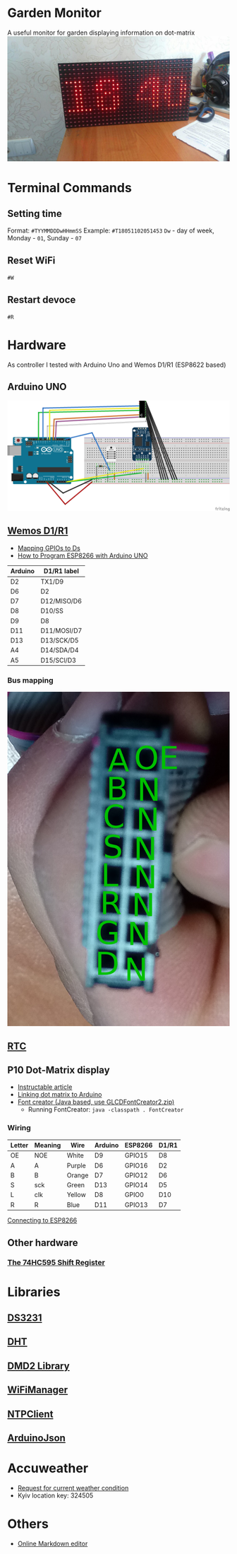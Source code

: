﻿
# Garden Monitor
A useful monitor for garden displaying information on dot-matrix
![enter image description here](images/dmd.jpg)
# Terminal Commands
## Setting time
Format: `#TYYMMDDDwHHmmSS`
Example: `#T18051102051453`
`Dw` - day of week, Monday - `01`, Sunday - `07`
## Reset WiFi
`#W`
## Restart devoce
`#R`
# Hardware
As controller I tested with Arduino Uno and Wemos D1/R1 (ESP8622 based)
## Arduino UNO
![enter image description here](images/wiring.png)
## [Wemos D1/R1](https://wiki.wemos.cc/products:d1:d1)
 * [Mapping GPIOs to Ds](https://jardikblog.wordpress.com/2016/11/02/wemos-d1-r1-vs-wemos-d1-r2/)
 * [How to Program ESP8266 with Arduino UNO](https://www.hackster.io/harshmangukiya/how-to-program-esp8266-with-arduino-uno-efb05f)

|Arduino|D1/R1 label|
|--|--|
|D2|TX1/D9|
|D6|D2|
|D7|D12/MISO/D6|
|D8|D10/SS|
|D9|D8|
|D11|D11/MOSI/D7|
|D13|D13/SCK/D5|
|A4|D14/SDA/D4|
|A5|D15/SCl/D3|

### Bus mapping

![Bus mapping](images/DisplayBus.png)

## [RTC](https://www.makeuseof.com/tag/how-and-why-to-add-a-real-time-clock-to-arduino/)
## P10 Dot-Matrix display
 * [Instructable article](http://www.instructables.com/id/Display-Text-at-P10-LED-Display-Using-Arduino/)
* [Linking dot matrix to Arduino](https://maker.pro/projects/arduino/arduino-led-matrix-controlled-android-app-greenpaks-i2c)
*  [Font creator (Java based, use GLCDFontCreator2.zip)](https://code.google.com/archive/p/glcd-arduino/downloads)
	 * Running FontCreator:  `java -classpath . FontCreator`
### Wiring
|Letter|Meaning|Wire|Arduino|ESP8266|D1/R1|
|--|--|--|--|--|--|
|OE|NOE|White|D9|GPIO15|D8|
|A|A|Purple|D6|GPIO16|D2|
|B|B|Orange|D7|GPIO12|D6|
|S|sck|Green|D13|GPIO14|D5|
|L|clk|Yellow|D8|GPIO0|D10|
|R|R|Blue|D11|GPIO13|D7|

[Connecting to ESP8266](http://forum.freetronics.com/viewtopic.php?t=6687)

## Other hardware
### [The 74HC595 Shift Register](https://learn.adafruit.com/adafruit-arduino-lesson-4-eight-leds/the-74hc595-shift-register)
# Libraries
## [DS3231](https://github.com/NorthernWidget/DS3231)
## [DHT](https://github.com/adafruit/DHT-sensor-library)
## [DMD2 Library](https://github.com/freetronics/DMD2)
## [WiFiManager](https://github.com/tzapu/WiFiManager)
## [NTPClient](https://github.com/arduino-libraries/NTPClient)
## [ArduinoJson](https://github.com/bblanchon/ArduinoJson)
# Accuweather
* [Request for current weather condition](https://developer.accuweather.com/accuweather-current-conditions-api/apis/get/currentconditions/v1/%7BlocationKey%7D)
* Kyiv location key: 324505
# Others
 * [Online Markdown editor](https://stackedit.io)
